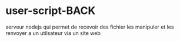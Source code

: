 # user-script-BACK
 
serveur nodejs qui permet de recevoir des fichier les manipuler et les renvoyer a un utilsateur via un site web
